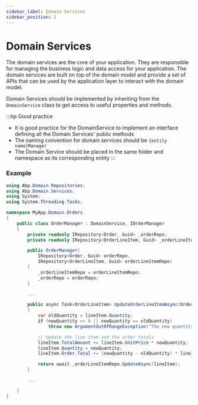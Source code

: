 ```yaml
---
sidebar_label: Domain Services
sidebar_position: 2
---
```


# Domain Services

The domain services are the core of your application. They are responsible for managing the business logic and data access for your application. The domain services are built on top of the domain model and provide a set of APIs that can be used by the application layer to interact with the domain model.

Domain Services should be implemented by inheriting from the `DomainService` class to get access to useful properties and methods. 

:::tip Good practice
- It is good practice for the DomainService to implement an interface defining all the Domain Services' public methods
- The naming convention for domain services should be `{entity name}Manager`
- The Domain Service should be placed in the same folder and namespace as its corresponding entity 
:::


### Example
``` csharp
using Abp.Domain.Repositories;
using Abp.Domain.Services;
using System;
using System.Threading.Tasks;

namespace MyApp.Domain.Orders
{
    public class OrderManager : DomainService, IOrderManager
    {
        private readonly IRepository<Order, Guid> _orderRepo;
        private readonly IRepository<OrderLineItem, Guid> _orderLineItemRepo;

        public OrderManager(
            IRepository<Order, Guid> orderRepo,
            IRepository<OrderLineItem, Guid> orderLineItemRepo)
        {
            _orderLineItemRepo = orderLineItemRepo;
            _orderRepo = orderRepo;
        }

        ... 

        public async Task<OrderLineItem> UpdateOrderLineItemAsync(OrderLineItem lineItem, int newQuantity)
        {
            var oldQuantity = lineItem.Quantity;
            if (newQuantity <= 0 || newQuantity == oldQuantity)
                throw new ArgumentOutOfRangeException("The new quantity must be greater than zero and different from the current quantity.");

            // Update the line item and the order totals
            lineItem.TotalAmount += lineItem.UnitPrice * newQuantity;
            lineItem.Quantity = newQuantity;
            lineItem.Order.Total += (newQuantity - oldQuantity) * lineItem.UnitPrice;

            return await _orderLineItemRepo.UpdateAsync(lineItem);
        }

        ...

    }
}
```
